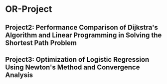 # OR-Project

## Project2: Performance Comparison of Dijkstra's Algorithm and Linear Programming in Solving the Shortest Path Problem

## Project3: Optimization of Logistic Regression Using Newton's Method and Convergence Analysis
